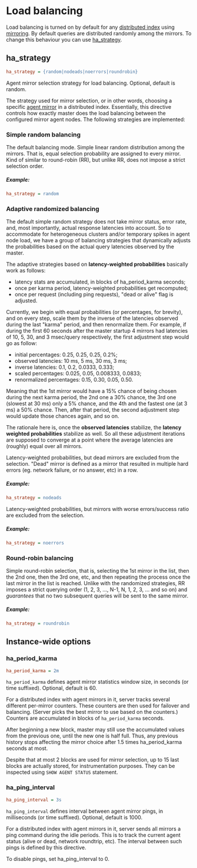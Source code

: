 # Load balancing

Load balancing is turned on by default for any [distributed index](Creating_an_index/Creating_a_distributed_index/Creating_a_distributed_index.md) using [mirroring](Creating_a_cluster/Remote_nodes/Mirroring.md). By default queries are distributed randomly among the mirrors. To change this behaviour you can use [ha_strategy](Creating_a_cluster/Remote_nodes/Load_balancing.md).

## ha_strategy

```ini
ha_strategy = {random|nodeads|noerrors|roundrobin}
```

Agent mirror selection strategy for load balancing. Optional, default is random.

The strategy used for mirror selection, or in other words, choosing a specific [agent mirror](Creating_a_cluster/Remote_nodes/Mirroring.md#Agent-mirrors) in a distributed index. Essentially, this directive controls how exactly master does the load balancing between the configured mirror agent nodes. The following strategies are implemented:

### Simple random balancing

<!-- example conf balancing 1 -->
The default balancing mode. Simple linear random distribution among the mirrors. That is, equal selection probability are assigned to every mirror. Kind of similar to round-robin (RR), but unlike RR, does not impose a strict selection order.

<!-- intro -->
##### Example:

<!-- request Example -->
```ini
ha_strategy = random
```
<!-- end -->

### Adaptive randomized balancing

The default simple random strategy does not take mirror status, error rate, and, most importantly, actual response latencies into account. So to accommodate for heterogeneous clusters and/or temporary spikes in agent node load, we have a group of balancing strategies that dynamically adjusts the probabilities based on the actual query latencies observed by the master.

The adaptive strategies based on **latency-weighted probabilities** basically work as follows:

* latency stats are accumulated, in blocks of ha_period_karma seconds;
* once per karma period, latency-weighted probabilities get recomputed;
* once per request (including ping requests), "dead or alive" flag is adjusted.

Currently, we begin with equal probabilities (or percentages, for brevity), and on every step, scale them by the inverse of the latencies observed during the last "karma" period, and then renormalize them. For example, if during the first 60 seconds after the master startup 4 mirrors had latencies of 10, 5, 30, and 3 msec/query respectively, the first adjustment step would go as follow:

* initial percentages: 0.25, 0.25, 0.25, 0.2%;
* observed latencies: 10 ms, 5 ms, 30 ms, 3 ms;
* inverse latencies: 0.1, 0.2, 0.0333, 0.333;
* scaled percentages: 0.025, 0.05, 0.008333, 0.0833;
* renormalized percentages: 0.15, 0.30, 0.05, 0.50.

Meaning that the 1st mirror would have a 15% chance of being chosen during the next karma period, the 2nd one a 30% chance, the 3rd one (slowest at 30 ms) only a 5% chance, and the 4th and the fastest one (at 3 ms) a 50% chance. Then, after that period, the second adjustment step would update those chances again, and so on.

The rationale here is, once the **observed latencies** stabilize, the **latency weighted probabilities** stabilize as well. So all these adjustment iterations are supposed to converge at a point where the average latencies are (roughly) equal over all mirrors.

<!-- example conf balancing 2 -->
Latency-weighted probabilities, but dead mirrors are excluded from the selection. "Dead" mirror is defined as a mirror that resulted in multiple hard errors (eg. network failure, or no answer, etc) in a row. 

<!-- intro -->
##### Example:

<!-- request Example -->
```ini
ha_strategy = nodeads
```
<!-- end -->

<!-- example conf balancing 3 -->
Latency-weighted probabilities, but mirrors with worse errors/success ratio are excluded from the selection.

<!-- intro -->
##### Example:

<!-- request Example -->

```ini
ha_strategy = noerrors
```
<!-- end -->

### Round-robin balancing

<!-- example conf balancing 4 -->
Simple round-robin selection, that is, selecting the 1st mirror in the list, then the 2nd one, then the 3rd one, etc, and then repeating the process once the last mirror in the list is reached. Unlike with the randomized strategies, RR imposes a strict querying order (1, 2, 3, ..., N-1, N, 1, 2, 3, ... and so on) and *guarantees* that no two subsequent queries will be sent to the same mirror.

<!-- intro -->
##### Example:

<!-- request Example -->
```ini
ha_strategy = roundrobin
```
<!-- end -->

## Instance-wide options

### ha_period_karma

```ini
ha_period_karma = 2m
```

`ha_period_karma` defines agent mirror statistics window size, in seconds (or time suffixed). Optional, default is 60.

For a distributed index with agent mirrors in it, server tracks several different per-mirror counters. These counters are then used for failover and balancing. (Server picks the best mirror to use based on the counters.) Counters are accumulated in blocks of `ha_period_karma` seconds.

After beginning a new block, master may still use the accumulated values from the previous one, until the new one is half full. Thus, any previous history stops affecting the mirror choice after 1.5 times ha_period_karma seconds at most.

Despite that at most 2 blocks are used for mirror selection, up to 15 last blocks are actually stored, for instrumentation purposes. They can be inspected using `SHOW AGENT STATUS` statement.

### ha_ping_interval

```ini
ha_ping_interval = 3s
```

`ha_ping_interval` defines interval between agent mirror pings, in milliseconds (or time suffixed). Optional, default is 1000.

For a distributed index with agent mirrors in it, server sends all mirrors a ping command during the idle periods. This is to track the current agent status (alive or dead, network roundtrip, etc). The interval between such pings is defined by this directive. 

To disable pings, set ha_ping_interval to 0.